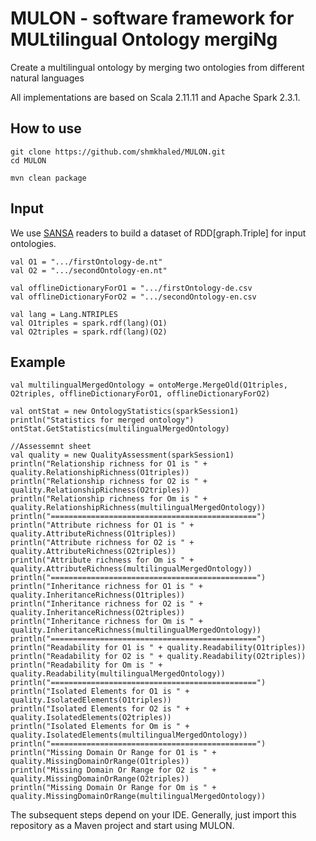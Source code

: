 # MULON - software framework for MULtilingual Ontology mergiNg
Create a multilingual ontology by merging two ontologies from different natural languages

All implementations are based on Scala 2.11.11 and Apache Spark 2.3.1. 

How to use
----------
````
git clone https://github.com/shmkhaled/MULON.git
cd MULON

mvn clean package
````
Input
----------
We use [SANSA](https://github.com/SANSA-Stack) readers to build a dataset of RDD[graph.Triple] for input ontologies.
````
val O1 = ".../firstOntology-de.nt"
val O2 = ".../secondOntology-en.nt"

val offlineDictionaryForO1 = ".../firstOntology-de.csv
val offlineDictionaryForO2 = ".../secondOntology-en.csv
 
val lang = Lang.NTRIPLES
val O1triples = spark.rdf(lang)(O1)
val O2triples = spark.rdf(lang)(O2)
````

Example
----------

````
val multilingualMergedOntology = ontoMerge.MergeOld(O1triples, O2triples, offlineDictionaryForO1, offlineDictionaryForO2)
 
val ontStat = new OntologyStatistics(sparkSession1)
println("Statistics for merged ontology")
ontStat.GetStatistics(multilingualMergedOntology)
     
//Assessemnt sheet
val quality = new QualityAssessment(sparkSession1)
println("Relationship richness for O1 is " + quality.RelationshipRichness(O1triples))
println("Relationship richness for O2 is " + quality.RelationshipRichness(O2triples))
println("Relationship richness for Om is " + quality.RelationshipRichness(multilingualMergedOntology))
println("==============================================")
println("Attribute richness for O1 is " + quality.AttributeRichness(O1triples))
println("Attribute richness for O2 is " + quality.AttributeRichness(O2triples))
println("Attribute richness for Om is " + quality.AttributeRichness(multilingualMergedOntology))
println("==============================================")
println("Inheritance richness for O1 is " + quality.InheritanceRichness(O1triples))
println("Inheritance richness for O2 is " + quality.InheritanceRichness(O2triples))
println("Inheritance richness for Om is " + quality.InheritanceRichness(multilingualMergedOntology))
println("==============================================")
println("Readability for O1 is " + quality.Readability(O1triples))
println("Readability for O2 is " + quality.Readability(O2triples))
println("Readability for Om is " + quality.Readability(multilingualMergedOntology))
println("==============================================")
println("Isolated Elements for O1 is " + quality.IsolatedElements(O1triples))
println("Isolated Elements for O2 is " + quality.IsolatedElements(O2triples))
println("Isolated Elements for Om is " + quality.IsolatedElements(multilingualMergedOntology))
println("==============================================")
println("Missing Domain Or Range for O1 is " + quality.MissingDomainOrRange(O1triples))
println("Missing Domain Or Range for O2 is " + quality.MissingDomainOrRange(O2triples))
println("Missing Domain Or Range for Om is " + quality.MissingDomainOrRange(multilingualMergedOntology))

````

The subsequent steps depend on your IDE. Generally, just import this repository as a Maven project and start using MULON.
